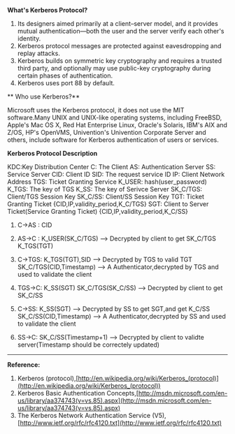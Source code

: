 <!---
markmeta_author: wongoo
markmeta_date: 2013-04-06 02:53:49
excerpt: Kerberos Protocol Learning Note
slug: kerberos-protocol-learning-note
markmeta_title: Kerberos Protocol Learning Note
wordpress_id: 417
markmeta_categories: Knowledge
markmeta_tags: kerberos,protocol,security,sso
-->

**What's Kerberos Protocol?**

1. Its designers aimed primarily at a client–server model, and it provides mutual authentication—both the user and the server verify each other's identity.
2. Kerberos protocol messages are protected against eavesdropping and replay attacks.
3. Kerberos builds on symmetric key cryptography and requires a trusted third party, and optionally may use public-key cryptography during certain phases of authentication.
4. Kerberos uses port 88 by default.

** Who use Kerberos?**

Microsoft uses the Kerberos protocol, it does not use the MIT software.Many UNIX and UNIX-like operating systems, including FreeBSD, Apple's Mac OS X, Red Hat Enterprise Linux, Oracle's Solaris, IBM's AIX and Z/OS, HP's OpenVMS, Univention's Univention Corporate Server and others, include software for Kerberos authentication of users or services.

**Kerberos Protocol Description**

KDC:Key Distribution Center
C: The Client
AS: Authentication Server
SS: Service Server
CID: Client ID
SID: The request service ID
IP: Client Network Address
TGS: Ticket Granting Service
K_USER: hash(user_password)
K_TGS: The key of TGS
K_SS: The key of Serivce Server
SK_C/TGS: Client/TGS Session Key
SK_C/SS: Client/SS Session Key
TGT: Ticket Granting Ticket {CID,IP,validity_period,K_C/TGS}
SGT: Client to Server Ticket(Service Granting Ticket) {CID,IP,validity_period,K_C/SS}

1. C->AS :
CID

2. AS->C :
K_USER(SK_C/TGS) --> Decrypted by client to get SK_C/TGS
K_TGS(TGT)

3. C->TGS:
K_TGS(TGT),SID --> Decrypted by TGS to valid TGT
SK_C/TGS(CID,Timestamp) --> A Authenticator,decrypted by TGS and used to validate the client

4. TGS->C:
K_SS(SGT)
SK_C/TGS(SK_C/SS) --> Decrypted by client to get SK_C/SS

5. C->SS:
K_SS(SGT) --> Decrypted by SS to get SGT,and get K_C/SS
SK_C/SS(CID,Timestamp) --> A Authenticator,decrypted by SS and used to validate the client

6. SS->C:
SK_C/SS(Timestamp+1) --> Decrypted by client to validte server(Timestamp should be correctely updated)




* * *


**Reference:**
1. Kerberos (protocol),[http://en.wikipedia.org/wiki/Kerberos_(protocol)](http://en.wikipedia.org/wiki/Kerberos_(protocol))
2. Kerberos Basic Authentication Concepts,[http://msdn.microsoft.com/en-us/library/aa374743(v=vs.85).aspx](http://msdn.microsoft.com/en-us/library/aa374743(v=vs.85).aspx)
3. The Kerberos Network Authentication Service (V5),[http://www.ietf.org/rfc/rfc4120.txt](http://www.ietf.org/rfc/rfc4120.txt)
